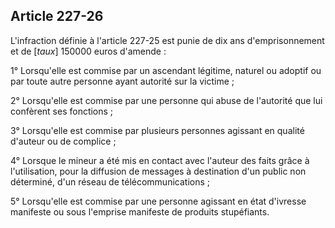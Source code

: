 Article 227-26
----
L'infraction définie à l'article 227-25 est punie de dix ans d'emprisonnement et
de [*taux*] 150000 euros d'amende :

1° Lorsqu'elle est commise par un ascendant légitime, naturel ou adoptif ou par
toute autre personne ayant autorité sur la victime ;

2° Lorsqu'elle est commise par une personne qui abuse de l'autorité que lui
confèrent ses fonctions ;

3° Lorsqu'elle est commise par plusieurs personnes agissant en qualité d'auteur
ou de complice ;

4° Lorsque le mineur a été mis en contact avec l'auteur des faits grâce à
l'utilisation, pour la diffusion de messages à destination d'un public non
déterminé, d'un réseau de télécommunications ;

5° Lorsqu'elle est commise par une personne agissant en état d'ivresse manifeste
ou sous l'emprise manifeste de produits stupéfiants.
